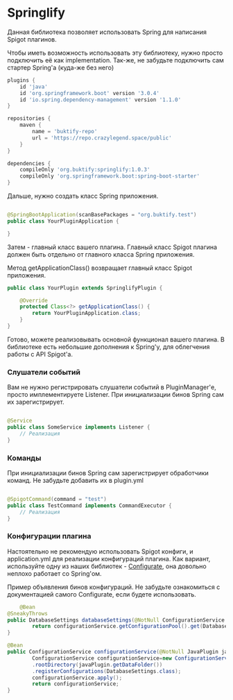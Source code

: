 # Springlify

Данная библиотека позволяет использовать Spring для написания Spigot плагинов.

Чтобы иметь возможность использовать эту библиотеку, нужно просто подключить её как implementation.
Так-же, не забудьте подключить сам стартер Spring'a (куда-же без него)

```groovy
plugins {
    id 'java'
    id 'org.springframework.boot' version '3.0.4'
    id 'io.spring.dependency-management' version '1.1.0'
}

repositories {
    maven {
        name = 'buktify-repo'
        url = 'https://repo.crazylegend.space/public'
    }
}

dependencies {
    compileOnly 'org.buktify:springlify:1.0.3'
    compileOnly 'org.springframework.boot:spring-boot-starter'
}
```

Дальше, нужно создать класс Spring приложения.

```java

@SpringBootApplication(scanBasePackages = "org.buktify.test")
public class YourPluginApplication {

}
```

Затем - главный класс вашего плагина.
Главный класс Spigot плагина должен быть отдельно от главного класса Spring приложения.

Метод getApplicationClass() возвращает главный класс Spigot приложения.

```java
public class YourPlugin extends SpringlifyPlugin {

    @Override
    protected Class<?> getApplicationClass() {
        return YourPluginApplication.class;
    }
}
```

Готово, можете реализовывать основной функционал вашего плагина.
В библиотеке есть небольшие дополнения к Spring'y, для облегчения работы с API Spigot'a.

### Слушатели событий

Вам не нужно регистрировать слушатели событий в PluginManager'е, просто имплементируете Listener.
При инициализации бинов Spring сам их зарегистрирует.

```java

@Service
public class SomeService implements Listener {
    // Реализация
}
```

### Команды

При инициализации бинов Spring сам зарегистрирует обработчики команд.
Не забудьте добавить их в plugin.yml

```java

@SpigotCommand(command = "test")
public class TestCommand implements CommandExecutor {
    // Реализация
}
```

### Конфигурации плагина

Настоятельно не рекомендую использовать Spigot конфиги, и application.yml для реализации конфигураций плагина.
Как вариант, используйте одну из наших библиотек - [Configurate](https://github.com/buktify/configurate), она довольно
неплохо работает со Spring'ом.

Пример объявления бинов конфигураций.
Не забудьте ознакомиться с документацией самого Configurate, если будете использовать.

```java
    @Bean
@SneakyThrows
public DatabaseSettings databaseSettings(@NotNull ConfigurationService configurationService){
        return configurationService.getConfigurationPool().get(DatabaseSettings.class);
}

@Bean
public ConfigurationService configurationService(@NotNull JavaPlugin javaPlugin){
        ConfigurationService configurationService=new ConfigurationService()
        .rootDirectory(javaPlugin.getDataFolder())
        .registerConfigurations(DatabaseSettings.class);
        configurationService.apply();
        return configurationService;
}
```